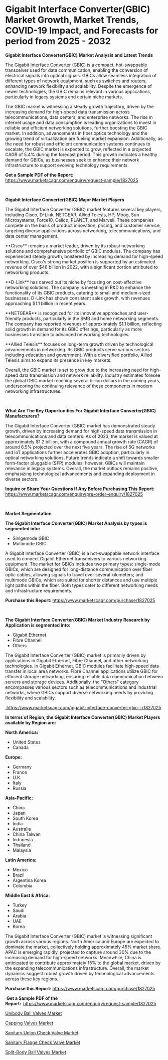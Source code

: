 <p><h1>Gigabit Interface Converter(GBIC) Market Growth, Market Trends, COVID-19 Impact, and Forecasts for period from 2025 - 2032</h1></p><p><strong>Gigabit Interface Converter(GBIC) Market Analysis and Latest Trends</strong></p>
<p><p>The Gigabit Interface Converter (GBIC) is a compact, hot-swappable transceiver used for data communication, enabling the conversion of electrical signals into optical signals. GBICs allow seamless integration of different types of network equipment, such as switches and routers, enhancing network flexibility and scalability. Despite the emergence of newer technologies, the GBIC remains relevant in various applications, particularly in legacy systems and certain niche markets. </p><p>The GBIC market is witnessing a steady growth trajectory, driven by the increasing demand for high-speed data transmission across telecommunications, data centers, and enterprise networks. The rise in internet usage and data consumption is leading organizations to invest in reliable and efficient networking solutions, further boosting the GBIC market. In addition, advancements in fiber optics technology and the growing trend of virtualization are fueling market expansion. Additionally, as the need for robust and efficient communication systems continues to escalate, the GBIC market is expected to grow, reflected in a projected CAGR of 5.4% during the forecast period. This growth indicates a healthy demand for GBICs, as businesses seek to enhance their network infrastructure to support evolving technology requirements.</p></p>
<p><strong>Get a Sample PDF of the Report:&nbsp;</strong> <a href="https://www.marketscagr.com/enquiry/request-sample/1827025?utm_campaign=1932&utm_medium=2&utm_source=Github&utm_content=ia&utm_term=12042025&utm_id=gigabit-interface-convertergbic">https://www.marketscagr.com/enquiry/request-sample/1827025</a></p>
<p>&nbsp;</p>
<p><strong>Gigabit Interface Converter(GBIC) Major Market Players</strong></p>
<p><p>The Gigabit Interface Converter (GBIC) market features several key players, including Cisco, D-Link, NETGEAR, Allied Telesis, HP, Moog, Sun Microsystems, Force10, Cellco, PLANET, and Marvell. These companies compete on the basis of product innovation, pricing, and customer service, targeting diverse applications across networking, telecommunications, and data center management.</p><p>**Cisco** remains a market leader, driven by its robust networking solutions and comprehensive portfolio of GBIC modules. The company has experienced steady growth, bolstered by increasing demand for high-speed networking. Cisco's strong market position is supported by an estimated revenue of over $48 billion in 2022, with a significant portion attributed to networking products.</p><p>**D-Link** has carved out its niche by focusing on cost-effective networking solutions. The company is investing in R&D to enhance the functionality of its GBIC products, catering to small and medium-sized businesses. D-Link has shown consistent sales growth, with revenues approaching $1.1 billion in recent years.</p><p>**NETGEAR** is recognized for its innovative approaches and user-friendly products, particularly in the SMB and home networking segments. The company has reported revenues of approximately $1.1 billion, reflecting solid growth in demand for its GBIC offerings, particularly as more businesses transition to advanced networking technologies.</p><p>**Allied Telesis** focuses on long-term growth driven by technological advancements in networking. Its GBIC products serve various sectors including education and government. With a diversified portfolio, Allied Telesis aims to expand its presence in key markets.</p><p>Overall, the GBIC market is set to grow due to the increasing need for high-speed data transmission and network reliability. Industry estimates foresee the global GBIC market reaching several billion dollars in the coming years, underscoring the continuing relevance of these components in modern networking infrastructures.</p></p>
<p>&nbsp;</p>
<p><strong>What Are The Key Opportunities For Gigabit Interface Converter(GBIC) Manufacturers?</strong></p>
<p><p>The Gigabit Interface Converter (GBIC) market has demonstrated steady growth, driven by increasing demand for high-speed data transmission in telecommunications and data centers. As of 2023, the market is valued at approximately $1.2 billion, with a compound annual growth rate (CAGR) of around 6.5% projected over the next five years. The rise of 5G networks and IoT applications further accelerates GBIC adoption, particularly in optical networking solutions. Future trends indicate a shift towards smaller form-factor pluggable (SFP) modules; however, GBICs will maintain relevance in legacy systems. Overall, the market outlook remains positive, emphasizing technological advancements and expanding deployment in diverse sectors.</p></p>
<p><strong>Inquire or Share Your Questions If Any Before Purchasing This Report:</strong> <a href="https://www.marketscagr.com/enquiry/pre-order-enquiry/1827025?utm_campaign=1932&utm_medium=2&utm_source=Github&utm_content=ia&utm_term=12042025&utm_id=gigabit-interface-convertergbic">https://www.marketscagr.com/enquiry/pre-order-enquiry/1827025</a></p>
<p>&nbsp;</p>
<p><strong>Market Segmentation</strong></p>
<p><strong>The Gigabit Interface Converter(GBIC) Market Analysis by types is segmented into:</strong></p>
<p><ul><li>Sinlgemode GBIC</li><li>Multimode GBIC</li></ul></p>
<p><p>A Gigabit Interface Converter (GBIC) is a hot-swappable network interface used to connect Gigabit Ethernet transceivers to various networking equipment. The market for GBICs includes two primary types: single-mode GBICs, which are designed for long-distance communication over fiber optic cables, allowing signals to travel over several kilometers; and multimode GBICs, which are suited for shorter distances and use multiple light paths within the fiber. Both types cater to different networking needs and infrastructure requirements.</p></p>
<p><strong>Purchase this Report:&nbsp;</strong><a href="https://www.marketscagr.com/purchase/1827025?utm_campaign=1932&utm_medium=2&utm_source=Github&utm_content=ia&utm_term=12042025&utm_id=gigabit-interface-convertergbic">https://www.marketscagr.com/purchase/1827025</a></p>
<p>&nbsp;</p>
<p><strong>The Gigabit Interface Converter(GBIC) Market Industry Research by Application is segmented into:</strong></p>
<p><ul><li>Gigabit Ethernet</li><li>Fibre Channel</li><li>Others</li></ul></p>
<p><p>The Gigabit Interface Converter (GBIC) market is primarily driven by applications in Gigabit Ethernet, Fibre Channel, and other networking technologies. In Gigabit Ethernet, GBIC modules facilitate high-speed data transfer in local area networks. Fibre Channel applications utilize GBIC for efficient storage networking, ensuring reliable data communication between servers and storage devices. Additionally, the "Others" category encompasses various sectors such as telecommunications and industrial networks, where GBICs support diverse networking needs by providing flexibility and scalability.</p></p>
<p><a href="https://www.marketscagr.com/gigabit-interface-converter-gbic--r1827025?utm_campaign=1932&utm_medium=2&utm_source=Github&utm_content=ia&utm_term=12042025&utm_id=gigabit-interface-convertergbic">&nbsp;https://www.marketscagr.com/gigabit-interface-converter-gbic--r1827025</a></p>
<p><strong>In terms of Region, the Gigabit Interface Converter(GBIC) Market Players available by Region are:</strong></p>
<p>
    <p> <strong> North America: </strong>
        <ul>
            <li>United States</li>
            <li>Canada</li>
        </ul>
        </p> 
    <p> <strong> Europe: </strong>
        <ul>
            <li>Germany</li>
            <li>France</li>
            <li>U.K.</li>
            <li>Italy</li>
            <li>Russia</li>
        </ul>
        </p> 
    <p> <strong> Asia-Pacific: </strong>
        <ul>
            <li>China</li>
            <li>Japan</li>
            <li>South Korea</li>
            <li>India</li>
            <li>Australia</li>
            <li>China Taiwan</li>
            <li>Indonesia</li>
            <li>Thailand</li>
            <li>Malaysia</li>
        </ul>
        </p> 
    <p> <strong> Latin America: </strong>
        <ul>
            <li>Mexico</li>
            <li>Brazil</li>
            <li>Argentina Korea</li>
            <li>Colombia</li>
        </ul>
        </p> 
    <p> <strong> Middle East & Africa: </strong>
        <ul>
            <li>Turkey</li>
            <li>Saudi</li>
            <li>Arabia</li>
            <li>UAE</li>
            <li>Korea</li>
        </ul>
    </p>
    </p>
<p><p>The Gigabit Interface Converter (GBIC) market is witnessing significant growth across various regions. North America and Europe are expected to dominate the market, collectively holding approximately 45% market share. APAC is emerging rapidly, projected to capture around 30% due to the increasing demand for high-speed networks. Meanwhile, China is anticipated to contribute approximately 15% to the global market, driven by the expanding telecommunications infrastructure. Overall, the market dynamics suggest robust growth driven by technological advancements across these key regions.</p></p>
<p><strong>Purchase this Report: </strong><a href="https://www.marketscagr.com/purchase/1827025?utm_campaign=1932&utm_medium=2&utm_source=Github&utm_content=ia&utm_term=12042025&utm_id=gigabit-interface-convertergbic">https://www.marketscagr.com/purchase/1827025</a></p>
<p>&nbsp;<strong>Get a Sample PDF of the Report:&nbsp;&nbsp;</strong><a href="https://www.marketscagr.com/enquiry/request-sample/1827025?utm_campaign=1932&utm_medium=2&utm_source=Github&utm_content=ia&utm_term=12042025&utm_id=gigabit-interface-convertergbic">https://www.marketscagr.com/enquiry/request-sample/1827025</a></p>
<p><strong></strong></p>
<p><p><a href="https://github.com/vitrilaoire/Market-Research-Report-List-1/blob/main/unibody-ball-valves-market.md?utm_campaign=1932&utm_medium=2&utm_source=Github&utm_content=ia&utm_term=12042025&utm_id=gigabit-interface-convertergbic">Unibody Ball Valves Market</a></p><p><a href="https://github.com/ngozudapshi/Market-Research-Report-List-1/blob/main/capping-valves-market.md?utm_campaign=1932&utm_medium=2&utm_source=Github&utm_content=ia&utm_term=12042025&utm_id=gigabit-interface-convertergbic">Capping Valves Market</a></p><p><a href="https://github.com/maclarensidney/Market-Research-Report-List-1/blob/main/sanitary-union-check-valve-market.md?utm_campaign=1932&utm_medium=2&utm_source=Github&utm_content=ia&utm_term=12042025&utm_id=gigabit-interface-convertergbic">Sanitary Union Check Valve Market</a></p><p><a href="https://github.com/ovtkosle/Market-Research-Report-List-1/blob/main/sanitary-flange-check-valve-market.md?utm_campaign=1932&utm_medium=2&utm_source=Github&utm_content=ia&utm_term=12042025&utm_id=gigabit-interface-convertergbic">Sanitary Flange Check Valve Market</a></p><p><a href="https://github.com/nabadeneme/Market-Research-Report-List-1/blob/main/split-body-ball-valves-market.md?utm_campaign=1932&utm_medium=2&utm_source=Github&utm_content=ia&utm_term=12042025&utm_id=gigabit-interface-convertergbic">Split-Body Ball Valves Market</a></p></p>